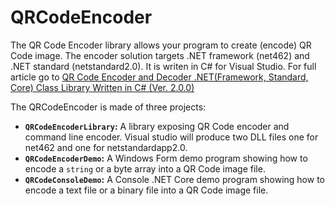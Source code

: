 # QRCodeEncoder
The QR Code Encoder library allows your program to create (encode) QR Code image. The encoder solution targets .NET framework (net462) and .NET standard (netstandard2.0). It is writen in C# for Visual Studio.
For full article go to <a href="https://www.codeproject.com/Articles/1250071/QR-Code-Encoder-and-Decoder-NET-class-library-writ">QR Code Encoder and Decoder .NET(Framework, Standard, Core) Class Library Written in C# (Ver. 2.0.0)</a>

The QRCodeEncoder is made of three projects:

<ul>
<li><strong><code>QRCodeEncoderLibrary</code>:</strong> A library exposing QR Code encoder and command line encoder. Visual studio will produce two DLL files one for net462 and one for netstandardapp2.0. </li>
<li><strong><code>QRCodeEncoderDemo</code>:</strong> A Windows Form demo program showing how to encode a <code>string</code> or a byte array into a QR Code image file. </li>
<li><strong><code>QRCodeConsoleDemo</code>:</strong> A Console .NET Core demo program showing how to encode a text file or a binary file into a QR Code image file. </li>
</ul>

